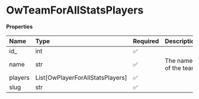 # OwTeamForAllStatsPlayers

**Properties**

| Name    | Type                             | Required | Description           |
| :------ | :------------------------------- | :------- | :-------------------- |
| id\_    | int                              | ✅       |                       |
| name    | str                              | ✅       | The name of the team. |
| players | List[OwPlayerForAllStatsPlayers] | ✅       |                       |
| slug    | str                              | ✅       |                       |

<!-- This file was generated by liblab | https://liblab.com/ -->
